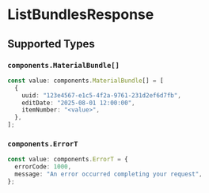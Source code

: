 # ListBundlesResponse


## Supported Types

### `components.MaterialBundle[]`

```typescript
const value: components.MaterialBundle[] = [
  {
    uuid: "123e4567-e1c5-4f2a-9761-231d2ef6d7fb",
    editDate: "2025-08-01 12:00:00",
    itemNumber: "<value>",
  },
];
```

### `components.ErrorT`

```typescript
const value: components.ErrorT = {
  errorCode: 1000,
  message: "An error occurred completing your request",
};
```

